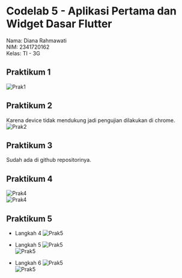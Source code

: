 # Codelab 5 - Aplikasi Pertama dan Widget Dasar Flutter

Nama: Diana Rahmawati <br>
NIM: 2341720162 <br>
Kelas: TI - 3G

## Praktikum 1
![Prak1](img/prak1.png) <br>

## Praktikum 2
Karena device tidak mendukung jadi pengujian dilakukan di chrome. <br>
![Prak2](img/prak2.png) <br>

## Praktikum 3
Sudah ada di github repositorinya.

## Praktikum 4
![Prak4](img/prak4.1.png) <br>
![Prak4](img/prak4.2.png) <br>

## Praktikum 5
- Langkah 4
![Prak5](img/prak5.1.png) <br>
- Langkah 5
![Prak5](img/prak5.2.png) <br>
![Prak5](img/prak5.3.png) <br>

- Langkah 6
![Prak5](img/prak5.4.png) <br>
![Prak5](img/prak5.5.png) <br>


